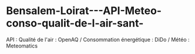 # Bensalem-Loirat---API-Meteo-conso-qualit-de-l-air-sant-
API : Qualité de l'air : OpenAQ / Consommation énergétique : DiDo / Météo : Meteomatics

